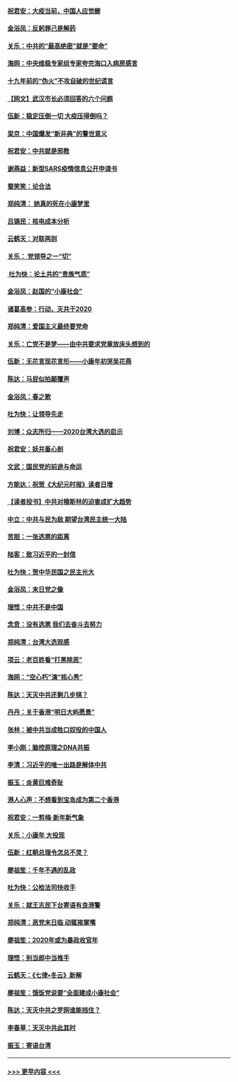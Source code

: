 #### [祝君安：大疫当前，中国人应觉醒](../pages/nsc993/n11821946.md?t=01271031) 
#### [金浴凤：反躬罪己是解药](../pages/nsc993/n11820280.md?t=01271031) 
#### [关乐：中共的“最高绝密”就是“要命”](../pages/nsc993/n11816946.md?t=01271031) 
#### [海网：中央维稳专家组专家夸完海口入病房感言](../pages/nsc993/n11815138.md?t=01271031) 
#### [十九年前的“伪火”不攻自破的世纪谎言](../pages/nsc993/n11813238.md?t=01271031) 
#### [【网文】武汉市长必须回答的六个问题](../pages/nsc993/n11813848.md?t=01271031) 
#### [伍新：稳定压倒一切 大疫压得倒吗？](../pages/nsc993/n11812634.md?t=01271031) 
#### [梁京：中国爆发“新非典”的警世意义](../pages/nsc993/n11812554.md?t=01271031) 
#### [祝君安：中共就是邪教](../pages/nsc993/n11812431.md?t=01271031) 
#### [谢燕益：新型SARS疫情信息公开申请书](../pages/nsc993/n11808840.md?t=01271031) 
#### [蜀笑笑：论合法](../pages/nsc993/n11808064.md?t=01271031) 
#### [郑纯清： 她真的死在小康梦里](../pages/nsc993/n11806623.md?t=01271031) 
#### [吕锡民：核电成本分析](../pages/nsc993/n11806284.md?t=01271031) 
#### [云鹤天：对联两则](../pages/nsc993/n11805957.md?t=01271031) 
#### [关乐： 党领导之一“切”](../pages/nsc993/n11804505.md?t=01271031) 
#### [ 吐为快：论土共的“贵族气质”](../pages/nsc993/n11804490.md?t=01271031) 
#### [金浴凤：赵国的“小康社会”](../pages/nsc993/n11804452.md?t=01271031) 
#### [诸葛高参：行动，灭共于2020](../pages/nsc993/n11804120.md?t=01271031) 
#### [郑纯清：爱国主义最终要党命](../pages/nsc993/n11802197.md?t=01271031) 
#### [关乐：亡党不是梦——由中共要求党章放床头想到的](../pages/nsc993/n11802156.md?t=01271031) 
#### [伍新：无花言现花言形——小康年初哭吴花燕](../pages/nsc993/n11800044.md?t=01271031) 
#### [陈达：马屁似拍颠覆声](../pages/nsc993/n11800010.md?t=01271031) 
#### [金浴凤：春之歌](../pages/nsc993/n11797687.md?t=01271031) 
#### [吐为快：让领导先走](../pages/nsc993/n11797512.md?t=01271031) 
#### [刘博：众志所归——2020台湾大选的启示](../pages/nsc993/n11796878.md?t=01271031) 
#### [祝君安：妖共畜心剖](../pages/nsc993/n11794273.md?t=01271031) 
#### [文武：国民党的前途与命运](../pages/nsc993/n11794198.md?t=01271031) 
#### [方能达：祝贺《大纪元时报》读者日增](../pages/nsc993/n11793807.md?t=01271031) 
#### [【读者投书】中共对穆斯林的迫害成扩大趋势](../pages/nsc993/n11791371.md?t=01271031) 
#### [中立：中共与民为敌 期望台湾民主统一大陆](../pages/nsc993/n11790392.md?t=01271031) 
#### [苦胆：一张选票的距离](../pages/nsc993/n11788914.md?t=01271031) 
#### [陆客：致习近平的一封信](../pages/nsc993/n11788867.md?t=01271031) 
#### [吐为快：贺中华民国之民主光大](../pages/nsc993/n11788618.md?t=01271031) 
#### [金浴凤：末日党之像](../pages/nsc993/n11787475.md?t=01271031) 
#### [理悟：中共不是中国](../pages/nsc993/n11787463.md?t=01271031) 
#### [念贲：没有选票  我们去奋斗去努力](../pages/nsc993/n11787398.md?t=01271031) 
#### [郑纯清：台湾大选观感](../pages/nsc993/n11786210.md?t=01271031) 
#### [项云：老百姓看“打黑除恶”](../pages/nsc993/n11785398.md?t=01271031) 
#### [海网：“空心朽”演“核心秀”](../pages/nsc993/n11783874.md?t=01271031) 
#### [陈达：天灭中共还剩几步棋？](../pages/nsc993/n11783719.md?t=01271031) 
#### [丹丹：关于香港“明日大屿愿景”](../pages/nsc993/n11783273.md?t=01271031) 
#### [张林：被中共当成牲口奴役的中国人](../pages/nsc993/n11782397.md?t=01271031) 
#### [李小刚：脑控原理之DNA共振](../pages/nsc993/n11780962.md?t=01271031) 
#### [李清：习近平的唯一出路是解体中共](../pages/nsc993/n11780866.md?t=01271031) 
#### [振玉：炎黄巨难奇耻](../pages/nsc993/n11779632.md?t=01271031) 
#### [港人心声：不想看到宝岛成为第二个香港](../pages/nsc993/n11778817.md?t=01271031) 
#### [祝君安：一剪梅‧新年新气象](../pages/nsc993/n11776340.md?t=01271031) 
#### [关乐：小康年 大役现](../pages/nsc993/n11774213.md?t=01271031) 
#### [伍新：红朝总理令怎总不灵？](../pages/nsc993/n11770813.md?t=01271031) 
#### [廖祖笙：千年不遇的乱政](../pages/nsc993/n11770373.md?t=01271031) 
#### [吐为快：公检法司快收手](../pages/nsc993/n11770359.md?t=01271031) 
#### [关乐：就王志民下台寄语有良港警](../pages/nsc993/n11769903.md?t=01271031) 
#### [郑纯清：恶党末日临 动辄挨掌嘴](../pages/nsc993/n11769356.md?t=01271031) 
#### [廖祖笙：2020年或为暴政收官年](../pages/nsc993/n11768216.md?t=01271031) 
#### [理悟：别当郎中当推手](../pages/nsc993/n11768243.md?t=01271031) 
#### [云鹤天：《七律▪冬云》新解](../pages/nsc993/n11768204.md?t=01271031) 
#### [廖祖笙：饿饭党说要“全面建成小康社会”](../pages/nsc993/n11767482.md?t=01271031) 
#### [陈达：天灭中共之罗网谁能挡住？](../pages/nsc993/n11767465.md?t=01271031) 
#### [李春草：天灭中共此其时](../pages/nsc993/n11767452.md?t=01271031) 
#### [振玉：寄语台湾](../pages/nsc993/n11767432.md?t=01271031) 

----
#### [ >>> 更早内容 <<< ](../indexes/nsc993-earlier.md)
